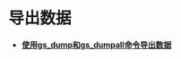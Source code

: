 # 导出数据<a name="ZH-CN_TOPIC_0242370307"></a>

-   **[使用gs\_dump和gs\_dumpall命令导出数据](使用gs_dump和gs_dumpall命令导出数据.md)**  


